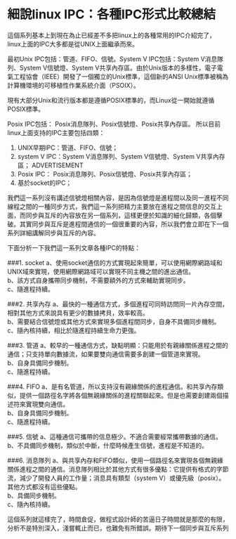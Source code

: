 # 細說linux IPC：各種IPC形式比較總結

這個系列基本上到現在為止已經差不多把linux上的各種常用的IPC介紹完了，linux上面的IPC大多都是從UNIX上面繼承而來。

最初Unix IPC包括：管道、FIFO、信號。System V IPC包括：System V消息隊列、System V信號燈、System V共享內存區。由於Unix版本的多樣性，電子電氣工程協會（IEEE）開發了一個獨立的Unix標準，這個新的ANSI Unix標準被稱為計算機環境的可移植性作業系統介面（PSOIX）。

現有大部分Unix和流行版本都是遵循POSIX標準的，而Linux從一開始就遵循POSIX標準。

Posix IPC包括： Posix消息隊列、Posix信號燈、Posix共享內存區。 所以目前linux上面支持的IPC主要包括四類：


1. UNIX早期IPC：管道、FIFO、信號；
2. system V IPC：System V消息隊列、System V信號燈、System V共享內存區；
ADVERTISEMENT
3. Posix IPC： Posix消息隊列、Posix信號燈、Posix共享內存區；
4. 基於socket的IPC；


我們這一系列沒有講述信號燈相關內容，是因為信號燈是進程間以及同一進程不同線程之間的一種同步方式，我們這一系列把精力主要放在進程之間信息的交互上面，而同步與互斥的內容放在另一個系列，這樣更便於知識的細化歸類，各個擊破。其實同步與互斥是進程間通信的一個很重要的內容，所以我們會立即在下一個系列詳細講解同步與互斥的內容。

下面分析一下我們這一系列文章各種IPC的特點：


###1. socket
a、使用socket通信的方式實現起來簡單，可以使用網際網路域和UNIX域來實現，使用網際網路域可以實現不同主機之間的進出通信。<br>
b、該方式自身攜帶同步機制，不需要額外的方式來輔助實現同步。<br>
c、隨進程持續。<br>

###2. 共享內存
a、最快的一種通信方式，多個進程可同時訪問同一片內存空間，相對其他方式來說具有更少的數據拷貝，效率較高。<br>
b、需要結合信號燈或其他方式來實現多個進程間同步，自身不具備同步機制。<br>
c、隨內核持續，相比於隨進程持續生命力更強。<br>

###3. 管道
a、較早的一種通信方式，缺點明顯：只能用於有親緣關係進程之間的通信；只支持單向數據流，如果要雙向通信需要多創建一個管道來實現。<br>
b、自身具備同步機制。<br>
c、隨進程持續。<br>

###4. FIFO
a、是有名管道，所以支持沒有親緣關係的進程通信。和共享內存類似，提供一個路徑名字將各個無親緣關係的進程關聯起來。但是也需要創建兩個描述符來實現雙向通信。<br>
b、自身具備同步機制。<br>
c、隨進程持續。<br>

###5. 信號
a、這種通信可攜帶的信息極少。不適合需要經常攜帶數據的通信。<br>
b、不具備同步機制，類似於中斷，什麼時候產生信號，進程是不知道的。<br>

###6. 消息隊列
a、與共享內存和FIFO類似，使用一個路徑名來實現各個無親緣關係進程之間的通信。消息隊列相比於其他方式有很多優點：它提供有格式的字節流，減少了開發人員的工作量；消息具有類型（system V）或優先級（posix）。其他方式都沒有這些優點。<br>
b、具備同步機制。<br>
c、隨內核持續。<br>

這個系列就這樣完了，時間倉促，做程式設計師的苦逼日子時間就是那麼的有限，分析不是特別深入，淺嘗輒止而已，也難免有所錯誤。期待下一個同步與互斥系列

